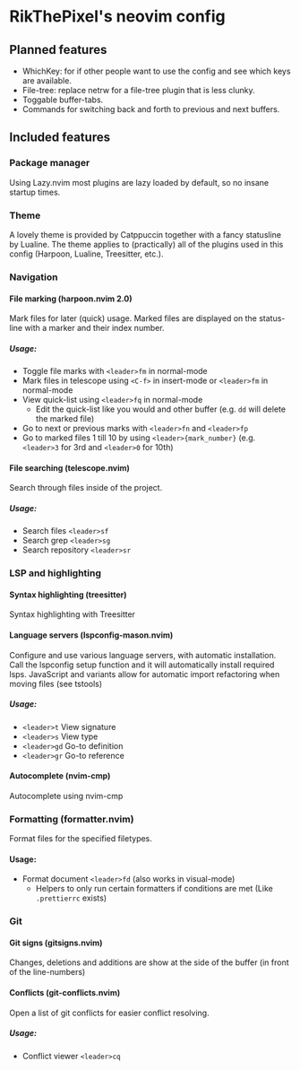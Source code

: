 # RikThePixel's neovim config

## Planned features

- WhichKey: for if other people want to use the config and see which keys are available.
- File-tree: replace netrw for a file-tree plugin that is less clunky. 
- Toggable buffer-tabs.
- Commands for switching back and forth to previous and next buffers.

## Included features

### Package manager

Using Lazy.nvim most plugins are lazy loaded by default, so no insane startup times.

### Theme

A lovely theme is provided by Catppuccin together with a fancy statusline by Lualine.
The theme applies to (practically) all of the plugins used in this config (Harpoon, Lualine, Treesitter, etc.). 

### Navigation

#### File marking (harpoon.nvim 2.0)

Mark files for later (quick) usage. Marked files are displayed on the status-line with a marker and their index number.

##### Usage:
- Toggle file marks with `<leader>fm` in normal-mode
- Mark files in telescope using  `<C-f>` in insert-mode or `<leader>fm` in normal-mode
- View quick-list using `<leader>fq` in normal-mode
    - Edit the quick-list like you would and other buffer (e.g. `dd` will delete the marked file)
- Go to next or previous marks with `<leader>fn` and `<leader>fp`
- Go to marked files 1 till 10 by using `<leader>{mark_number}` (e.g. `<leader>3` for 3rd and `<leader>0` for 10th)

#### File searching (telescope.nvim)

Search through files inside of the project.

##### Usage:
- Search files `<leader>sf`
- Search grep `<leader>sg`
- Search repository `<leader>sr`

### LSP and highlighting

#### Syntax highlighting (treesitter)

Syntax highlighting with Treesitter

#### Language servers (lspconfig-mason.nvim)

Configure and use various language servers, with automatic installation. 
Call the lspconfig setup function and it will automatically install required lsps.
JavaScript and variants allow for automatic import refactoring when moving files (see tstools)

##### Usage:
- `<leader>t` View signature
- `<leader>s` View type
- `<leader>gd` Go-to definition
- `<leader>gr` Go-to reference

#### Autocomplete (nvim-cmp)

Autocomplete using nvim-cmp

### Formatting (formatter.nvim)

Format files for the specified filetypes.

#### Usage:
- Format document `<leader>fd` (also works in visual-mode)
    - Helpers to only run certain formatters if conditions are met (Like `.prettierrc` exists)

### Git

#### Git signs (gitsigns.nvim)

Changes, deletions and additions are show at the side of the buffer (in front of the line-numbers)

#### Conflicts (git-conflicts.nvim)

Open a list of git conflicts for easier conflict resolving.

##### Usage:
- Conflict viewer `<leader>cq`
